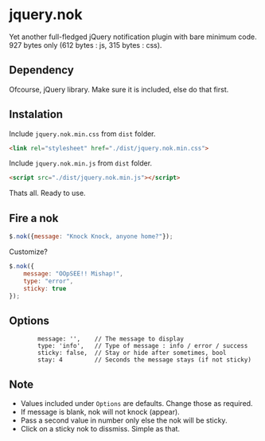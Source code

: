 # jquery.nok
Yet another full-fledged jQuery notification plugin with bare minimum code.
927 bytes only (612 bytes : js, 315 bytes : css).

## Dependency
Ofcourse, jQuery library. Make sure it is included, else do that first.

## Instalation

Include `jquery.nok.min.css` from `dist` folder.
```html
<link rel="stylesheet" href="./dist/jquery.nok.min.css">
```

Include `jquery.nok.min.js` from `dist` folder.
```html
<script src="./dist/jquery.nok.min.js"></script>
```
Thats all. Ready to use.

## Fire a nok
```javascript
$.nok({message: "Knock Knock, anyone home?"});
```
Customize?

```javascript
$.nok({
    message: "OOpSEE!! Mishap!",
    type: "error",
    sticky: true
});
```

## Options
            message: '',    // The message to display
            type: 'info',   // Type of message : info / error / success
            sticky: false,  // Stay or hide after sometimes, bool
            stay: 4         // Seconds the message stays (if not sticky)

## Note
- Values included under `Options` are defaults. Change those as required.
- If message is blank, nok will not knock (appear).
- Pass a second value in number only else the nok will be sticky.
- Click on a sticky nok to dissmiss. Simple as that.
